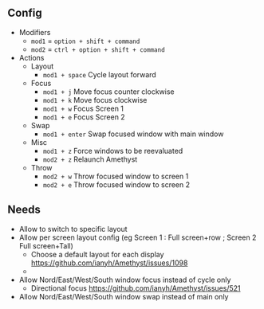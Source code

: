 ## Config

- Modifiers
	- `mod1` = `option + shift + command`
	- `mod2` = `ctrl + option + shift + command`
- Actions
	- Layout
		- `mod1 + space` Cycle layout forward
	- Focus
		- `mod1 + j` Move focus counter clockwise
		- `mod1 + k` Move focus clockwise
		- `mod1 + w` Focus Screen 1
		- `mod1 + e` Focus Screen 2
	- Swap
		- `mod1 + enter` Swap focused window with main window
	- Misc
		- `mod1 + z` Force windows to be reevaluated
		- `mod2 + z` Relaunch Amethyst
	- Throw
		- `mod2 + w` Throw focused window to screen 1
		- `mod2 + e` Throw focused window to screen 2

## Needs
- Allow to switch to specific layout
- Allow per screen layout config (eg Screen 1 : Full screen+row ; Screen 2 Full screen+Tall)
	- Choose a default layout for each display https://github.com/ianyh/Amethyst/issues/1098 
	- 
- Allow Nord/East/West/South window focus instead of cycle only
	- Directional focus https://github.com/ianyh/Amethyst/issues/521
- Allow Nord/East/West/South window swap instead of main only